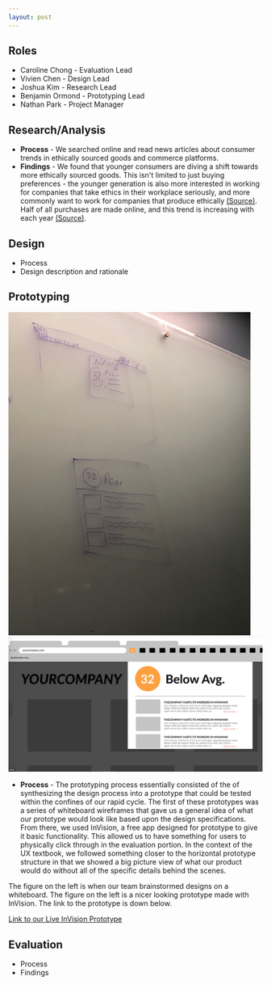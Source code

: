 ```yaml
---
layout: post
---
```


## Roles
* Caroline Chong - Evaluation Lead
* Vivien Chen - Design Lead
* Joshua Kim - Research Lead
* Benjamin Ormond - Prototyping Lead
* Nathan Park - Project Manager

## Research/Analysis
* **Process** - We searched online and read news articles about consumer trends in ethically sourced goods and commerce platforms.
* **Findings** - We found that younger consumers are diving a shift towards more ethically sourced goods. This isn't limited to just buying preferences - the younger generation is also more interested in working for companies that take ethics in their workplace seriously, and more commonly want to work for companies that produce ethically [(Source)](https://www.ft.com/content/8b08bf4c-e5a0-11e7-8b99-0191e45377ec). Half of all purchases are made online, and this trend is increasing with each year [(Source)](https://www.usatoday.com/story/money/2016/06/08/survey-more-than-half-purchases-made-online/85592598/).  

## Design
* Process
* Design description and rationale

## Prototyping

![Whiteboard Prototype](WhiteboardPrototype.png)
![InVision Prototype](InvisionScreenshot.png)

* **Process** - The prototyping process essentially consisted of the of synthesizing the design process into a prototype that could be tested within the confines of our rapid cycle. The first of these prototypes was a series of whiteboard wireframes that gave us a general idea of what our prototype would look like based upon the design specifications. From there, we used InVision, a free app designed for prototype to give it basic functionality. This allowed us to have something for users to physically click through in the evaluation portion. In the context of the UX textbook, we followed something closer to the horizontal prototype structure in that  we showed a big picture view of what our product would do without all of the specific details behind the scenes.

The figure on the left is when our team brainstormed designs on a whiteboard. The figure on the left is a nicer looking prototype made with InVision. The link to the prototype is down below.

[Link to our Live InVision Prototype](https://projects.invisionapp.com/d/main/default/#/console/15341694/318900508/preview)

## Evaluation
* Process
* Findings
